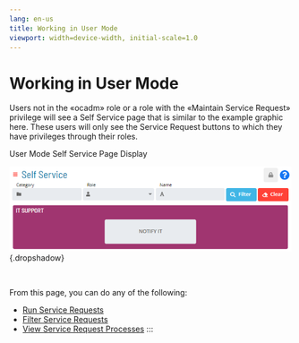 ```yaml
---
lang: en-us
title: Working in User Mode
viewport: width=device-width, initial-scale=1.0
---
```


#  Working in User Mode

Users not in the «ocadm» role or a role with the «Maintain Service
Request» privilege will see a Self Service page that is similar to the
example graphic here. These users will only see the Service Request
buttons to which they have privileges through their roles.

User Mode Self Service Page Display

![User Mode Self Service Screen Display](../../../Resources/Images/SM/Service-Request-View-User.png "User Mode Self Service Screen Display"){.dropshadow}

 

From this page, you can do any of the following:

-   [Run Service Requests](Running-Service-Requests.md)
-   [Filter Service Requests](Filtering-Service-Requests.md)
-   [View Service Request     Processes](Viewing-Service-Request-Process-Indicators.md)
:::

 

